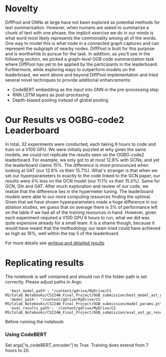 # Novelty
DiffPool and GNNs at large have not been explored as potential methods for text summarization. However, when humans are asked to summarize a chunk of text with one phrase, the implicit exercise we do in our minds is what word most likely represents the commonality among all of the words. One way to model this is what node in a connected graph captures and can represent the subgraph of nearby nodes. DiffPool is built for this purpose and is worthwhile to pursue for the task.
In addition, as you'll see in the following section, we picked a graph-level OGB code summarization task where DiffPool has yet to be applied by the participants in the leaderboard. Furthermore, while exploring ways to outperform models on the leaderboard, we went above and beyond DiffPool implementation and tried several novel techniques to provide additional enhancements:
- CodeBERT embedding as the input into GNN in the pre-processing step
- RNN LSTM layers as post-processing
- Depth-biased pooling instead of global pooling

# Our Results vs OGBG-code2 Leaderboard
In total, 32 experiments were conducted, each taking 6 hours to code and train on a V100 GPU. We were initially puzzled at why given the same models, we could not replicate the results seen on the OGBG-code2 leaderboard. For example, we only got to at most 12.8% with GCNs, and yet the leaderboard claims 15%. The difference is more pronounced when looking at GAT (our 12.8% vs their 15.7%). What's stranger is that when we set our hyperparameters to exactly to the code linked to the GCN paper, our results were 4% less on the GCN model (our 11.1% vs their 15.0%). Same for GCN, GIn and GAT. After much exploration and review of our code, we realize that the difference lies in the hypermeter tuning. The leaderboard models were able to our more computing resources finding the optimal. Given that we have shown hyperparameters made a huge difference in our ablation studies, we guess that on average there is 3% of performance left on the table if we had all of the training resources in hand. However, given each experiment required a V100 GPU 6 hours to run, what we did was quite expensive already for a small team. It is a shame though, because it would have meant that the methodology our team tried could have achieved as high as 18%, well within the top 5 of the leaderboard.

For more details see [writeup and detailed results](https://medium.com/@nathanaelren/solving-ogb-function-name-prediction-using-data-augmentation-and-diffpool-hierarchical-pooling-fb20d3a688e1)

# Replicating results
The notebook is self contained and should run if the folder path is set correctly. Please adjust paths in Args:

      'best_model_path': "/content/gdrive/MyDrive/CS MS/Colab_Notebooks/CS224W_Final_Project/OGB_submission/best_model_ast_gs_params.pt"
      'model_path': "/content/gdrive/MyDrive/CS MS/Colab_Notebooks/CS224W_Final_Project/OGB_submission/model_params.pt"
      'eval_results_path': '/content/gdrive/MyDrive/CS MS/Colab_Notebooks/CS224W_Final_Project/OGB_submission/eval_ast_gs_results.pt'

Before running the notebook

### Using CodeBERT
Set args['is_codeBERT_encoder'] to True. Training does extend from 7 hours to 20.
